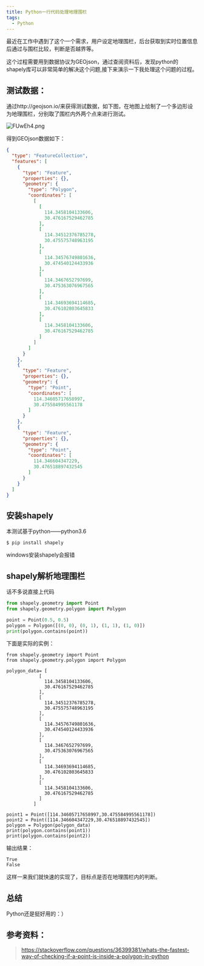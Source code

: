 ```yaml
---
title: Python一行代码处理地理围栏
tags:
  - Python
---
```


最近在工作中遇到了这个一个需求，用户设定地理围栏，后台获取到实时位置信息后通过与围栏比较，判断是否越界等。

这个过程需要用到数据协议为GEOjson，通过查阅资料后，发现python的shapely库可以非常简单的解决这个问题,接下来演示一下我处理这个问题的过程。

<!--more-->

## 测试数据：

通过http://geojson.io/来获得测试数据，如下图，在地图上绘制了一个多边形设为地理围栏，分别取了围栏内外两个点来进行测试。

![FUwEh4.png](https://s1.ax1x.com/2018/12/14/FUwEh4.png)

得到GEOjson数据如下：

``````json
{
  "type": "FeatureCollection",
  "features": [
    {
      "type": "Feature",
      "properties": {},
      "geometry": {
        "type": "Polygon",
        "coordinates": [
          [
            [
              114.3458104133606,
              30.476167529462785
            ],
            [
              114.34512376785278,
              30.475575748963195
            ],
            [
              114.34576749801636,
              30.474540124433936
            ],
            [
              114.3467652797699,
              30.475363076967565
            ],
            [
              114.34693694114685,
              30.476102803645833
            ],
            [
              114.3458104133606,
              30.476167529462785
            ]
          ]
        ]
      }
    },
    {
      "type": "Feature",
      "properties": {},
      "geometry": {
        "type": "Point",
        "coordinates": [
          114.34605717658997,
          30.475584995561178
        ]
      }
    },
    {
      "type": "Feature",
      "properties": {},
      "geometry": {
        "type": "Point",
        "coordinates": [
          114.346604347229,
          30.476518897432545
        ]
      }
    }
  ]
}
``````



## 安装shapely

本测试基于python——python3.6

``````
$ pip install shapely
``````

windows安装shapely会报错



## shapely解析地理围栏

话不多说直接上代码

``````python
from shapely.geometry import Point
from shapely.geometry.polygon import Polygon

point = Point(0.5, 0.5)
polygon = Polygon([(0, 0), (0, 1), (1, 1), (1, 0)])
print(polygon.contains(point))
``````

下面是实际的实例：

``````
from shapely.geometry import Point
from shapely.geometry.polygon import Polygon

polygon_data= [
            [
              114.3458104133606,
              30.476167529462785
            ],
            [
              114.34512376785278,
              30.475575748963195
            ],
            [
              114.34576749801636,
              30.474540124433936
            ],
            [
              114.3467652797699,
              30.475363076967565
            ],
            [
              114.34693694114685,
              30.476102803645833
            ],
            [
              114.3458104133606,
              30.476167529462785
            ]
          ]
          
point1 = Point([114.34605717658997,30.475584995561178])
point2 = Point([114.346604347229,30.476518897432545])
polygon = Polygon(polygon_data)
print(polygon.contains(point1))
print(polygon.contains(point2))
``````

输出结果：

```
True
False
```



这样一来我们就快速的实现了，目标点是否在地理围栏内的判断。

## 总结

Python还是挺好用的：）

## 参考资料：

> https://stackoverflow.com/questions/36399381/whats-the-fastest-way-of-checking-if-a-point-is-inside-a-polygon-in-python

